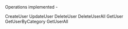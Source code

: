 Operations implemented -

CreateUser
UpdateUser
DeleteUser
DeleteUserAll
GetUser
GetUserByCategory
GetUserAll